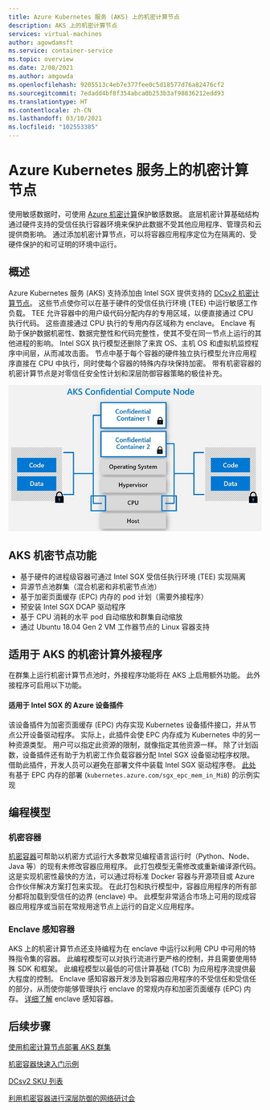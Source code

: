 ```yaml
---
title: Azure Kubernetes 服务 (AKS) 上的机密计算节点
description: AKS 上的机密计算节点
services: virtual-machines
author: agowdamsft
ms.service: container-service
ms.topic: overview
ms.date: 2/08/2021
ms.author: amgowda
ms.openlocfilehash: 9205513c4eb7e377fee0c5d18577d76a82476cf2
ms.sourcegitcommit: 7edadd4bf8f354abca0b253b3af98836212edd93
ms.translationtype: HT
ms.contentlocale: zh-CN
ms.lasthandoff: 03/10/2021
ms.locfileid: "102553385"
---
```

# <a name="confidential-computing-nodes-on-azure-kubernetes-service"></a>Azure Kubernetes 服务上的机密计算节点

使用敏感数据时，可使用 [Azure 机密计算](overview.md)保护敏感数据。 底层机密计算基础结构通过硬件支持的受信任执行容器环境来保护此数据不受其他应用程序、管理员和云提供商影响。 通过添加机密计算节点，可以将容器应用程序定位为在隔离的、受硬件保护的和可证明的环境中运行。

## <a name="overview"></a>概述

Azure Kubernetes 服务 (AKS) 支持添加由 Intel SGX 提供支持的 [DCsv2 机密计算节点](confidential-computing-enclaves.md)。 这些节点使你可以在基于硬件的受信任执行环境 (TEE) 中运行敏感工作负载。 TEE 允许容器中的用户级代码分配内存的专用区域，以便直接通过 CPU 执行代码。 这些直接通过 CPU 执行的专用内存区域称为 enclave。 Enclave 有助于保护数据机密性、数据完整性和代码完整性，使其不受在同一节点上运行的其他进程的影响。 Intel SGX 执行模型还删除了来宾 OS、主机 OS 和虚拟机监控程序中间层，从而减攻击面。 节点中基于每个容器的硬件独立执行模型允许应用程序直接在 CPU 中执行，同时使每个容器的特殊内存块保持加密。 带有机密容器的机密计算节点是对零信任安全性计划和深层防御容器策略的极佳补充。

![sgx 节点概述](./media/confidential-nodes-aks-overview/sgxaksnode.jpg)

## <a name="aks-confidential-nodes-features"></a>AKS 机密节点功能

- 基于硬件的进程级容器可通过 Intel SGX 受信任执行环境 (TEE) 实现隔离 
- 异源节点池群集（混合机密和非机密节点池）
- 基于加密页面缓存 (EPC) 内存的 pod 计划（需要外接程序）
- 预安装 Intel SGX DCAP 驱动程序
- 基于 CPU 消耗的水平 pod 自动缩放和群集自动缩放
- 通过 Ubuntu 18.04 Gen 2 VM 工作器节点的 Linux 容器支持

## <a name="confidential-computing-add-on-for-aks"></a>适用于 AKS 的机密计算外接程序
在群集上运行机密计算节点池时，外接程序功能将在 AKS 上启用额外功能。 此外接程序可启用以下功能。

#### <a name="azure-device-plugin-for-intel-sgx"></a>适用于 Intel SGX <a id="sgx-plugin"></a> 的 Azure 设备插件

该设备插件为加密页面缓存 (EPC) 内存实现 Kubernetes 设备插件接口，并从节点公开设备驱动程序。 实际上，此插件会使 EPC 内存成为 Kubernetes 中的另一种资源类型。 用户可以指定此资源的限制，就像指定其他资源一样。 除了计划函数，设备插件还有助于为机密工作负载容器分配 Intel SGX 设备驱动程序权限。 借助此插件，开发人员可以避免在部署文件中装载 Intel SGX 驱动程序卷。 [此处](https://github.com/Azure-Samples/confidential-computing/blob/main/containersamples/helloworld/helm/templates/helloworld.yaml)有基于 EPC 内存的部署 (`kubernetes.azure.com/sgx_epc_mem_in_MiB`) 的示例实现


## <a name="programming-models"></a>编程模型

### <a name="confidential-containers"></a>机密容器

[机密容器](confidential-containers.md)可帮助以机密方式运行大多数常见编程语言运行时（Python、Node、Java 等）的现有未修改容器应用程序。 此打包模型无需修改或重新编译源代码。 这是实现机密性最快的方法，可以通过将标准 Docker 容器与开源项目或 Azure 合作伙伴解决方案打包来实现。 在此打包和执行模型中，容器应用程序的所有部分都将加载到受信任的边界 (enclave) 中。 此模型非常适合市场上可用的现成容器应用程序或当前在常规用途节点上运行的自定义应用程序。

### <a name="enclave-aware-containers"></a>Enclave 感知容器
AKS 上的机密计算节点还支持编程为在 enclave 中运行以利用 CPU 中可用的特殊指令集的容器。 此编程模型可以对执行流进行更严格的控制，并且需要使用特殊 SDK 和框架。 此编程模型以最低的可信计算基础 (TCB) 为应用程序流提供最大程度的控制。 Enclave 感知容器开发涉及到容器应用程序的不受信任和受信任的部分，从而使你能够管理执行 enclave 的常规内存和加密页面缓存 (EPC) 内存。 [详细了解](enclave-aware-containers.md) enclave 感知容器。

## <a name="next-steps"></a>后续步骤

[使用机密计算节点部署 AKS 群集](./confidential-nodes-aks-get-started.md)

[机密容器快速入门示例](https://github.com/Azure-Samples/confidential-container-samples)

[DCsv2 SKU 列表](../virtual-machines/dcv2-series.md)

[利用机密容器进行深层防御的网络研讨会](https://www.youtube.com/watch?reload=9&v=FYZxtHI_Or0&feature=youtu.be)

<!-- LINKS - external -->
[Azure Attestation]: ../attestation/index.yml


<!-- LINKS - internal -->
[DC Virtual Machine]: /confidential-computing/virtual-machine-solutions
